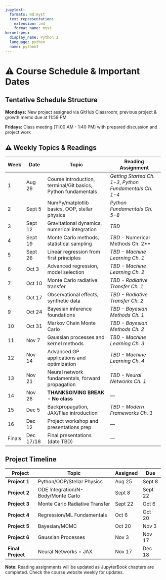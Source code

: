 ```yaml
---
jupytext:
  formats: md:myst
  text_representation:
    extension: .md
    format_name: myst
kernelspec:
  display_name: Python 3
  language: python
  name: python3
---
```


# ⚠️ Course Schedule & Important Dates

## Tentative Schedule Structure

**Mondays:** New project assigned via GitHub Classroom; previous project & growth memo due at 11:59 PM  
 
**Fridays:** Class meeting (11:00 AM - 1:40 PM) with prepared discussion and project work

## ⚠️ Weekly Topics & Readings

| Week | Date | Topic | Reading Assignment |
|------|------|-------|-------------------|
| 1 | Aug 29 | Course introduction, terminal/Git basics, Python fundamentals | *Getting Started Ch. 1-3*, *Python Fundamentals Ch. 1-4* |
| 2 | Sept 5 | NumPy/matplotlib basics, OOP, stellar physics | *Python Fundamentals Ch. 5-8* |
| 3 | Sept 12 | Gravitational dynamics, numerical integration | *TBD* |
| 4 | Sept 19 | Monte Carlo methods, statistical sampling | *TBD* - Numerical Methods Ch. 2** |
| 5 | Sept 26 | Linear regression from first principles | *TBD - Machine Learning Ch. 1* |
| 6 | Oct 3 | Advanced regression, model selection | *TBD - Machine Learning Ch. 2* |
| 7 | Oct 10 | Monte Carlo radiative transfer | *TBD - Radiative Transfer Ch. 1* |
| 8 | Oct 17 | Observational effects, synthetic data | *TBD - Radiative Transfer Ch. 2* |
| 9 | Oct 24 | Bayesian inference foundations | *TBD - Bayesian Methods Ch. 1* |
| 10 | Oct 31 | Markov Chain Monte Carlo | *TBD - Bayesian Methods Ch. 2* |
| 11 | Nov 7 | Gaussian processes and kernel methods | *TBD - Machine Learning Ch. 3* |
| 12 | Nov 14 | Advanced GP applications and optimization | *TBD - Machine Learning Ch. 4* |
| 13 | Nov 21 | Neural network fundamentals, forward propagation | *TBD - Neural Networks Ch. 1* |
| 14 | Nov 28 | **THANKSGIVING BREAK - No class** | — |
| 15 | Dec 5 | Backpropagation, JAX/Flax introduction | *TBD - Modern Frameworks Ch. 1* |
| 16 | Dec 12 | Project workshop and presentations prep | — |
| Finals | Dec 17/18 | Final presentations (date TBD) | — |

## Project Timeline

| Project | Topic | Assigned | Due |
|---------|-------|----------|-----|
| **Project 1** | Python/OOP/Stellar Physics | Aug 25 | Sept 8 |
| **Project 2** | ODE Integration/N-Body/Monte Carlo | Sept 8 | Sept 22 |
| **Project 3** | Monte Carlo Radiative Transfer | Sept 22 | Oct 6 |
| **Project 4** | Regression/ML Fundamentals | Oct 6 | Oct 20 |
| **Project 5** | Bayesian/MCMC | Oct 20 | Nov 3 |
| **Project 6** | Gaussian Processes | Nov 3 | Nov 17 |
| **Final Project** | Neural Networks + JAX | Nov 17 | Dec 18 |

**Note:** Reading assignments will be updated as JupyterBook chapters are completed. Check the course website weekly for updates.
